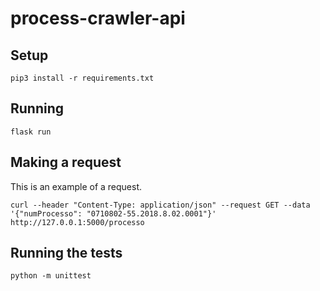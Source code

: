 # process-crawler-api

## Setup
```
pip3 install -r requirements.txt
```

## Running
```
flask run
```

## Making a request

This is an example of a request.
```
curl --header "Content-Type: application/json" --request GET --data '{"numProcesso": "0710802-55.2018.8.02.0001"}'   http://127.0.0.1:5000/processo
```

## Running the tests
```
python -m unittest
```

